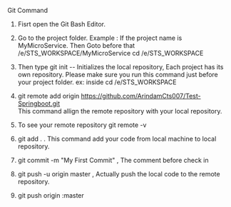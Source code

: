 Git Command
 1. Fisrt open the Git Bash Editor.
 2. Go to the project folder. Example : If the project name is MyMicroService.
    Then Goto before that /e/STS_WORKSPACE/MyMicroService
	cd /e/STS_WORKSPACE
 3. Then type git init -- Initializes the local repository, Each project has its own repository.
    Please make sure you run this command just before your project folder.
	ex: inside cd /e/STS_WORKSPACE
 
 4. git remote add origin https://github.com/ArindamCts007/Test-Springboot.git  
    This command allign the remote repository with your local repository.
	
 5. To see your remote repository
    git remote -v
	
  6. git add . . 
     This command add your code from local machine to local repository.
	 
  7. git commit -m "My First Commit"  , The comment before check in
  8. git push -u origin master   , Actually push the local code to the remote repository.
  
  9. git push origin :master
